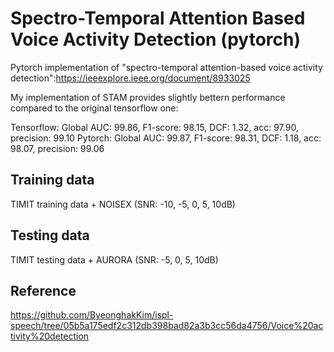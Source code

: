 # Spectro-Temporal Attention Based Voice Activity Detection (pytorch)
Pytorch implementation of "spectro-temporal attention-based voice activity detection":https://ieeexplore.ieee.org/document/8933025

My implementation of STAM provides slightly bettern performance compared to the original tensorflow one:

Tensorflow: Global AUC: 99.86, F1-score: 98.15, DCF: 1.32, acc: 97.90, precision: 99.10
Pytorch: Global AUC: 99.87, F1-score: 98.31, DCF: 1.18, acc: 98.07, precision: 99.06

## Training data
TIMIT training data + NOISEX (SNR: -10, -5, 0, 5, 10dB)
## Testing data
TIMIT testing data + AURORA (SNR: -5, 0, 5, 10dB)
## Reference
https://github.com/ByeonghakKim/ispl-speech/tree/05b5a175edf2c312db398bad82a3b3cc56da4756/Voice%20activity%20detection
